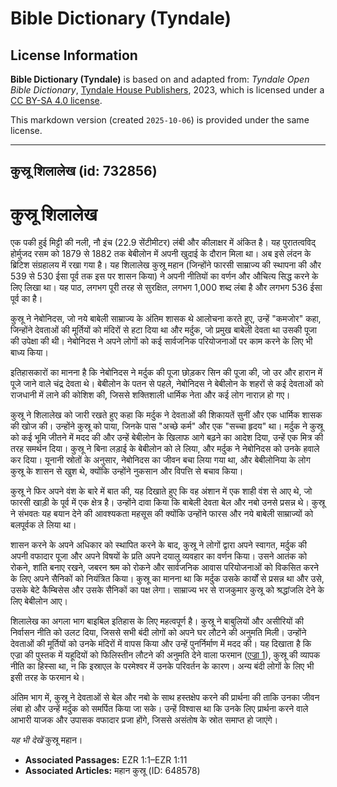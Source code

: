 # Bible Dictionary (Tyndale)

## License Information

**Bible Dictionary (Tyndale)** is based on and adapted from: _Tyndale Open Bible Dictionary_, [Tyndale House Publishers](https://tyndaleopenresources.com/), 2023, which is licensed under a [CC BY-SA 4.0 license](https://creativecommons.org/licenses/by-sa/4.0/legalcode.en).

This markdown version (created `2025-10-06`) is provided under the same license.



--------------------------------

## कुस्रू शिलालेख (id: 732856)

कुस्रू शिलालेख
==============

एक पकी हुई मिट्टी की नली, नौ इंच (22\.9 सेंटीमीटर) लंबी और कीलाक्षर में अंकित है। यह पुरातत्वविद् होर्मुजद रसम को 1879 से 1882 तक बेबीलोन में अपनी खुदाई के दौरान मिला था। अब इसे लंदन के ब्रिटिश संग्रहालय में रखा गया है। यह शिलालेख कुस्रू महान (जिन्होंने फारसी साम्राज्य की स्थापना की और 539 से 530 ईसा पूर्व तक इस पर शासन किया) ने अपनी नीतियों का वर्णन और औचित्य सिद्ध करने के लिए लिखा था। यह पाठ, लगभग पूरी तरह से सुरक्षित, लगभग 1,000 शब्द लंबा है और लगभग 536 ईसा पूर्व का है।

कुस्रू ने नेबोनिदस, जो नये बाबेली साम्राज्य के अंतिम शासक थे आलोचना करते हुए, उन्हें "कमजोर" कहा, जिन्होंने देवताओं की मूर्तियों को मंदिरों से हटा दिया था और मर्दुक, जो प्रमुख बाबेली देवता था उसकी पूजा की उपेक्षा की थी। नेबोनिदस ने अपने लोगों को कई सार्वजनिक परियोजनाओं पर काम करने के लिए भी बाध्य किया।

इतिहासकारों का मानना ​​है कि नेबोनिदस ने मर्दुक की पूजा छोड़कर सिन की पूजा की, जो उर और हारान में पूजे जाने वाले चंद्र देवता थे। बेबीलोन के पतन से पहले, नेबोनिदस ने बेबीलोन के शहरों से कई देवताओं को राजधानी में लाने की कोशिश की, जिससे शक्तिशाली धार्मिक नेता और कई लोग नाराज़ हो गए।

कुस्रू ने शिलालेख को जारी रखते हुए कहा कि मर्दुक ने देवताओं की शिकायतें सुनीं और एक धार्मिक शासक की खोज की। उन्होंने कुस्रू को पाया, जिनके पास "अच्छे कर्म" और एक "सच्चा हृदय" था। मर्दुक ने कुस्रू को कई भूमि जीतने में मदद की और उन्हें बेबीलोन के खिलाफ आगे बढ़ने का आदेश दिया, उन्हें एक मित्र की तरह समर्थन दिया। कुस्रू ने बिना लड़ाई के बेबीलोन को ले लिया, और मर्दुक ने नेबोनिदस को उनके हवाले कर दिया। यूनानी स्रोतों के अनुसार, नेबोनिदस का जीवन बचा लिया गया था, और बेबीलोनिया के लोग कुस्रू के शासन से खुश थे, क्योंकि उन्होंने नुकसान और विपत्ति से बचाव किया।

कुस्रू ने फिर अपने वंश के बारे में बात की, यह दिखाते हुए कि वह अंशान में एक शाही वंश से आए थे, जो फारसी खाड़ी के पूर्व में एक क्षेत्र है। उन्होंने दावा किया कि बाबेली देवता बेल और नबो उनसे प्रसन्न थे। कुस्रू ने संभवतः यह बयान देने की आवश्यकता महसूस की क्योंकि उन्होंने फारस और नये बाबेली साम्राज्यों को बलपूर्वक ले लिया था।

शासन करने के अपने अधिकार को स्थापित करने के बाद, कुस्रू ने लोगों द्वारा अपने स्वागत, मर्दुक की अपनी वफादार पूजा और अपने विषयों के प्रति अपने दयालु व्यवहार का वर्णन किया। उसने आतंक को रोकने, शांति बनाए रखने, जबरन श्रम को रोकने और सार्वजनिक आवास परियोजनाओं को विकसित करने के लिए अपने सैनिकों को नियंत्रित किया। कुस्रू का मानना ​​था कि मर्दुक उसके कार्यों से प्रसन्न था और उसे, उसके बेटे कैम्बिसेस और उसके सैनिकों का पक्ष लेगा। साम्राज्य भर से राजकुमार कुस्रू को श्रद्धांजलि देने के लिए बेबीलोन आए।

शिलालेख का अगला भाग बाइबिल इतिहास के लिए महत्वपूर्ण है। कुस्रू ने बाबुलियों और असीरियों की निर्वासन नीति को उलट दिया, जिससे सभी बंदी लोगों को अपने घर लौटने की अनुमति मिली। उन्होंने देवताओं की मूर्तियों को उनके मंदिरों में वापस किया और उन्हें पुनर्निर्माण में मदद की। यह दिखाता है कि एज्रा की पुस्तक में यहूदियों को फिलिस्तीन लौटने की अनुमति देने वाला फरमान ([एज्रा 1](https://ref.ly/Ezra1:1-Ezra1:11)), कुस्रू की व्यापक नीति का हिस्सा था, न कि इस्राएल के परमेश्वर में उनके परिवर्तन के कारण। अन्य बंदी लोगों के लिए भी इसी तरह के फरमान थे।

अंतिम भाग में, कुस्रू ने देवताओं से बेल और नबो के साथ हस्तक्षेप करने की प्रार्थना की ताकि उनका जीवन लंबा हो और उन्हें मर्दुक को समर्पित किया जा सके। उन्हें विश्वास था कि उनके लिए प्रार्थना करने वाले आभारी याजक और उपासक वफादार प्रजा होंगे, जिससे असंतोष के स्रोत समाप्त हो जाएंगे।

*यह भी देखें* कुस्रू महान।

* **Associated Passages:** EZR 1:1–EZR 1:11
* **Associated Articles:** महान कुस्रू (ID: 648578)

